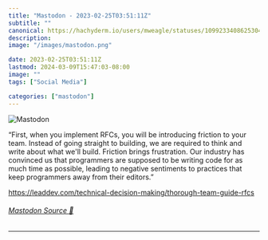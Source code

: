 ```yaml
---
title: "Mastodon - 2023-02-25T03:51:11Z"
subtitle: ""
canonical: https://hachyderm.io/users/mweagle/statuses/109923340862530433
description:
image: "/images/mastodon.png"

date: 2023-02-25T03:51:11Z
lastmod: 2024-03-09T15:47:03-08:00
image: ""
tags: ["Social Media"]

categories: ["mastodon"]
---
```

![Mastodon](/images/mastodon.png)

<p>“First, when you implement RFCs, you will be introducing friction to your team. Instead of going straight to building, we are required to think and write about what we&#39;ll build. Friction brings frustration. Our industry has convinced us that programmers are supposed to be writing code for as much time as possible, leading to negative sentiments to practices that keep programmers away from their editors.”</p><p><a href="https://leaddev.com/technical-decision-making/thorough-team-guide-rfcs" target="_blank" rel="nofollow noopener noreferrer" translate="no"><span class="invisible">https://</span><span class="ellipsis">leaddev.com/technical-decision</span><span class="invisible">-making/thorough-team-guide-rfcs</span></a></p>


###### [Mastodon Source 🐘](https://hachyderm.io/@mweagle/109923340862530433)

___
